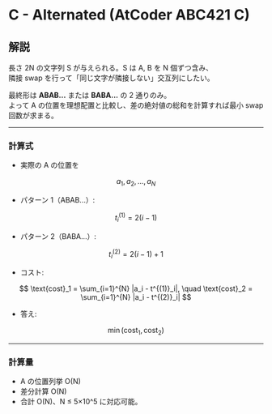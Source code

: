 # C - Alternated (AtCoder ABC421 C)

## 解説

長さ 2N の文字列 S が与えられる。S は A, B を N 個ずつ含み、  
隣接 swap を行って「同じ文字が隣接しない」交互列にしたい。

最終形は **ABAB...** または **BABA...** の 2 通りのみ。  
よって A の位置を理想配置と比較し、差の絶対値の総和を計算すれば最小 swap 回数が求まる。

---

### 計算式

- 実際の A の位置を

$$
a_1, a_2, \dots, a_N
$$

- パターン 1（ABAB...）:

$$
t^{(1)}_i = 2(i-1)
$$

- パターン 2（BABA...）:

$$
t^{(2)}_i = 2(i-1)+1
$$

- コスト:

$$
\text{cost}_1 = \sum_{i=1}^{N} |a_i - t^{(1)}_i|, \quad
\text{cost}_2 = \sum_{i=1}^{N} |a_i - t^{(2)}_i|
$$

- 答え:

$$
\min(\text{cost}_1, \text{cost}_2)
$$

---

### 計算量

- A の位置列挙 O(N)
- 差分計算 O(N)
- 合計 O(N)、N ≤ 5×10^5 に対応可能。
